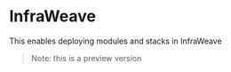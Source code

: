 # InfraWeave

This enables deploying modules and stacks in InfraWeave

> Note: this is a preview version
